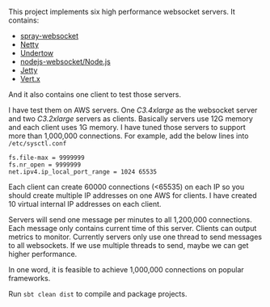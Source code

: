 This project implements six high performance websocket servers.
It contains:
* [spray-websocket](https://github.com/wandoulabs/spray-websocket)
* [Netty](http://netty.io/)
* [Undertow](http://undertow.io/)
* [nodejs-websocket/Node.js](https://github.com/sitegui/nodejs-websocket)
* [Jetty](http://www.eclipse.org/jetty/)
* [Vert.x](http://http://vertx.io)

And it also contains one client to test those servers.

I have test them on AWS servers. One *C3.4xlarge* as the websocket server and two *C3.2xlarge* servers as clients.
Basically servers use 12G memory and each client uses 1G memory.
I have tuned those servers to support more than 1,000,000 connections. For example, add the below lines into `/etc/sysctl.conf`
```
fs.file-max = 9999999 
fs.nr_open = 9999999  
net.ipv4.ip_local_port_range = 1024 65535
```

Each client can create 60000 connections (<65535) on each IP so you should create multiple IP addresses on one AWS for clients.
I have created 10 virtual internal IP addresses on each client.

Servers will send one message per minutes to all 1,200,000 connections. Each message only contains current time of this server. Clients can output metrics to monitor.
Currently servers only use one thread to send messages to all websockets. If we use multiple threads to send, maybe we can get higher performance.

In one word, it is feasible to achieve 1,000,000 connections on popular frameworks. 

Run `sbt clean dist` to compile and package projects.

